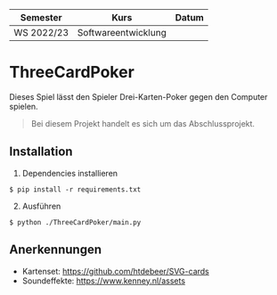 **Semester**|**Kurs**|**Datum**
-----|-----|-----
WS 2022/23|Softwareentwicklung|

# ThreeCardPoker
Dieses Spiel lässt den Spieler Drei-Karten-Poker gegen den Computer spielen.

> Bei diesem Projekt handelt es sich um das Abschlussprojekt.

## Installation
1. Dependencies installieren

```sh-session
$ pip install -r requirements.txt
```
2. Ausführen
```sh-session
$ python ./ThreeCardPoker/main.py
```

## Anerkennungen
- Kartenset: https://github.com/htdebeer/SVG-cards
- Soundeffekte: https://www.kenney.nl/assets